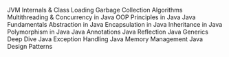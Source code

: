 JVM Internals & Class Loading
Garbage Collection Algorithms
Multithreading & Concurrency in Java
OOP Principles in Java
Java Fundamentals
Abstraction in Java
Encapsulation in Java
Inheritance in Java
Polymorphism in Java
Java Annotations
Java Reflection
Java Generics Deep Dive
Java Exception Handling
Java Memory Management
Java Design Patterns